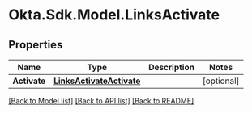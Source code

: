 # Okta.Sdk.Model.LinksActivate

## Properties

Name | Type | Description | Notes
------------ | ------------- | ------------- | -------------
**Activate** | [**LinksActivateActivate**](LinksActivateActivate.md) |  | [optional] 

[[Back to Model list]](../README.md#documentation-for-models) [[Back to API list]](../README.md#documentation-for-api-endpoints) [[Back to README]](../README.md)

